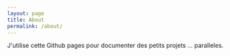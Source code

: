 ```yaml
---
layout: page
title: About
permalink: /about/
---
```


J'utilise cette Github pages pour documenter des petits projets ... paralleles.


